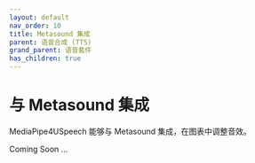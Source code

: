 ```yaml
---
layout: default
nav_order: 10
title: Metasound 集成
parent: 语音合成 (TTS)
grand_parent: 语音套件
has_children: true
---
```


# 与 Metasound 集成

MediaPipe4USpeech 能够与 Metasound 集成，在图表中调整音效。

Coming Soon ...

<!-- {: .important}
> MediaPipe4USpeech 仅支持单声道的音效输出。

## 如何使用

1. 向场景中添加 **AMediaPipeSpeechActor** 组件
2. 创建 SpeechAsset 资产
3. 在 Metasound Grpah 中配置声音 -->


